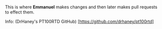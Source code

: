 This is where **Emmanuel** makes changes and then later makes pull requests to effect them.

Info:
(DrHaney's PT100RTD GitHub) [https://github.com/drhaney/pt100rtd]
